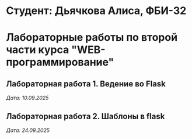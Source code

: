# Студент: Дьячкова Алиса, ФБИ-32

# Лабораторные работы по второй части курса "WEB-программирование"

## Лабораторная работа 1. Ведение во Flask

*Дата: 10.09.2025*

## Лабораторная работа 2. Шаблоны в flask

*Дата: 24.09.2025*
